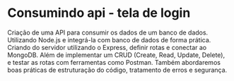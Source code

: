 # Consumindo api - tela de login
 Criação de uma API para consumir os dados de um banco de dados. Utilizando Node.js e integrá-la com banco de dados de forma prática. Criando do servidor utilizando o Express, definir rotas e conectar ao MongoDB.  Além de implementar um CRUD (Create, Read, Update, Delete), e testar as rotas com ferramentas como Postman.  Também abordaremos boas práticas de estruturação do código, tratamento de erros e segurança.
